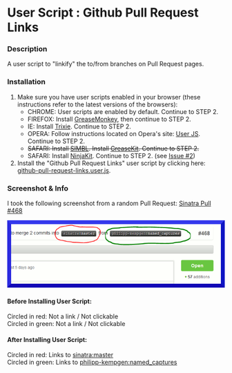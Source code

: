User Script : Github Pull Request Links
=======================================

### Description ###

A user script to "linkify" the to/from branches 
on Pull Request pages.


### Installation ###

1. Make sure you have user scripts enabled in your browser (these instructions refer to the latest versions of the browsers):  
    * CHROME: User scripts are enabled by default. Continue to STEP 2.
    * FIREFOX: Install [GreaseMonkey](https://addons.mozilla.org/en-US/firefox/addon/greasemonkey/), then continue to STEP 2.
    * IE: Install [Trixie](http://www.bhelpuri.net/Trixie/). Continue to STEP 2.
    * OPERA: Follow instructions located on Opera's site: [User JS](http://www.opera.com/docs/userjs/). Continue to STEP 2.
    * <del>SAFARI: Install [SIMBL](http://www.culater.net/software/SIMBL/SIMBL.php). Install [GreaseKit](http://8-p.info/greasekit/). Continue to STEP 2.</del>
    * SAFARI: Install [NinjaKit](http://d.hatena.ne.jp/os0x/20100612/1276330696). Continue to STEP 2. (see [Issue #2](https://github.com/skratchdot/github-code-search.user.js/issues/2))
2. Install the "Github Pull Request Links" user script by clicking here: [github-pull-request-links.user.js](https://github.com/skratchdot/github-pull-request-links.user.js/raw/master/github-pull-request-links.user.js).  

### Screenshot & Info ###
  
I took the following screenshot from a random Pull Request: [Sinatra Pull #468](https://github.com/sinatra/sinatra/pull/468)  
  
![Screenshot](https://github.com/skratchdot/github-pull-request-links.user.js/raw/master/images/screen1.gif)
  
#### Before Installing User Script: ####
  Circled in red: Not a link / Not clickable  
  Circled in green: Not a link / Not clickable  

#### After Installing User Script: ####
  Circled in red: Links to [sinatra:master](https://github.com/sinatra/sinatra/tree/master)  
  Circled in green: Links to [philipp-kempgen:named_captures](https://github.com/philipp-kempgen/sinatra/tree/named_captures)  
  